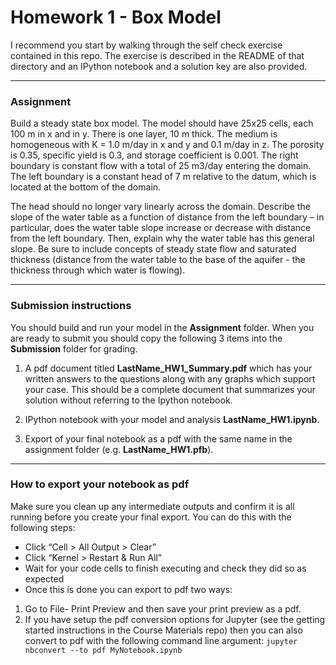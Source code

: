 # Homework 1 - Box Model

I recommend you start by walking through the self check exercise contained in this repo. The exercise is described in the README of that directory and an IPython notebook and a solution key are also provided.

----
### Assignment
Build a steady state box model.  The model should have 25x25 cells, each 100 m in x and in y.  There is one layer, 10 m thick.  The medium is homogeneous with K = 1.0 m/day in x and y and 0.1 m/day in z.  The porosity is 0.35, specific yield is 0.3, and storage coefficient is 0.001.  The right boundary is constant flow with a total of 25 m3/day entering the domain.  The left boundary is a constant head of 7 m relative to the datum, which is located at the bottom of the domain.

The head should no longer vary linearly across the domain.  Describe the slope of the water table as a function of distance from the left boundary – in particular, does the water table slope increase or decrease with distance from the left boundary.  Then, explain why the water table has this general slope.  Be sure to include concepts of steady state flow and saturated thickness (distance from the water table to the base of the aquifer - the thickness through which water is flowing).

----
### Submission instructions
You should build and run your model in the **Assignment** folder. When you are ready to submit you should copy the following 3 items into the **Submission** folder for grading.

1. A pdf document titled **LastName_HW1_Summary.pdf** which has your written answers to the questions along with any graphs which support your case. This should be a complete document that summarizes your solution without referring to the Ipython notebook.   

2. IPython notebook with your model and analysis **LastName_HW1.ipynb**.

3. Export of your final notebook as a pdf with the same name in the assignment folder (e.g. **LastName_HW1.pfb**).


---
### How to export your notebook as pdf
Make sure you clean up any intermediate outputs and confirm it is all running before you create your final export. You can do this with the following steps:
  - Click “Cell > All Output > Clear”
  - Click “Kernel > Restart & Run All”
  - Wait for your code cells to finish executing and check they did so as expected
  - Once this is done you can export to pdf two ways:
  1. Go to File- Print Preview and then save your print preview as a  pdf.
  2. If you have setup the pdf conversion options for Jupyter (see the getting started instructions in the Course Materials repo) then you can also convert to pdf with the  following command line argument: `jupyter nbconvert --to pdf MyNotebook.ipynb`
